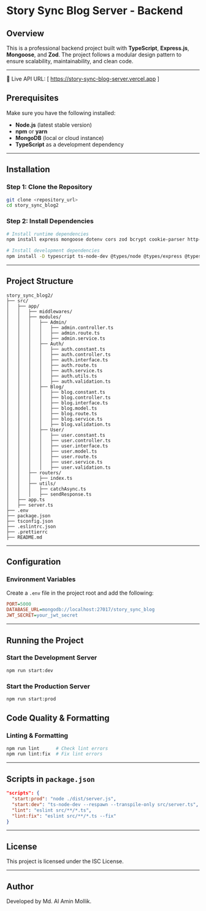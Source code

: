 # Story Sync Blog Server - Backend

## Overview

This is a professional backend project built with **TypeScript**, **Express.js**, **Mongoose**, and **Zod**. The project follows a modular design pattern to ensure scalability, maintainability, and clean code.

---

🔗 Live API URL: [ https://story-sync-blog-server.vercel.app ]


## Prerequisites

Make sure you have the following installed:

- **Node.js** (latest stable version)
- **npm** or **yarn**
- **MongoDB** (local or cloud instance)
- **TypeScript** as a development dependency

---

## Installation

### Step 1: Clone the Repository

```bash
git clone <repository_url>
cd story_sync_blog2
```

### Step 2: Install Dependencies

```bash
# Install runtime dependencies
npm install express mongoose dotenv cors zod bcrypt cookie-parser http-status jsonwebtoken

# Install development dependencies
npm install -D typescript ts-node-dev @types/node @types/express @types/jsonwebtoken @types/bcrypt eslint prettier
```

---

## Project Structure

```
story_sync_blog2/
├── src/
│   ├── app/
│   │   ├── middlewares/
│   │   ├── modules/
│   │   │   ├── Admin/
│   │   │   │   ├── admin.controller.ts
│   │   │   │   ├── admin.route.ts
│   │   │   │   ├── admin.service.ts
│   │   │   ├── Auth/
│   │   │   │   ├── auth.constant.ts
│   │   │   │   ├── auth.controller.ts
│   │   │   │   ├── auth.interface.ts
│   │   │   │   ├── auth.route.ts
│   │   │   │   ├── auth.service.ts
│   │   │   │   ├── auth.utils.ts
│   │   │   │   ├── auth.validation.ts
│   │   │   ├── Blog/
│   │   │   │   ├── blog.constant.ts
│   │   │   │   ├── blog.controller.ts
│   │   │   │   ├── blog.interface.ts
│   │   │   │   ├── blog.model.ts
│   │   │   │   ├── blog.route.ts
│   │   │   │   ├── blog.service.ts
│   │   │   │   ├── blog.validation.ts
│   │   │   ├── User/
│   │   │   │   ├── user.constant.ts
│   │   │   │   ├── user.controller.ts
│   │   │   │   ├── user.interface.ts
│   │   │   │   ├── user.model.ts
│   │   │   │   ├── user.route.ts
│   │   │   │   ├── user.service.ts
│   │   │   │   ├── user.validation.ts
│   │   ├── routers/
│   │   │   ├── index.ts
│   │   ├── utils/
│   │   │   ├── catchAsync.ts
│   │   │   ├── sendResponse.ts
│   ├── app.ts
│   ├── server.ts
├── .env
├── package.json
├── tsconfig.json
├── .eslintrc.json
├── .prettierrc
├── README.md
```

---

## Configuration

### Environment Variables

Create a `.env` file in the project root and add the following:

```ini
PORT=5000
DATABASE_URL=mongodb://localhost:27017/story_sync_blog
JWT_SECRET=your_jwt_secret
```

---

## Running the Project

### Start the Development Server

```bash
npm run start:dev
```

### Start the Production Server

```bash
npm run start:prod
```

## Code Quality & Formatting

### Linting & Formatting

```bash
npm run lint      # Check lint errors
npm run lint:fix  # Fix lint errors
```

---

## Scripts in `package.json`

```json
"scripts": {
  "start:prod": "node ./dist/server.js",
  "start:dev": "ts-node-dev --respawn --transpile-only src/server.ts",
  "lint": "eslint src/**/*.ts",
  "lint:fix": "eslint src/**/*.ts --fix"
}
```

---

## License

This project is licensed under the ISC License.

---

## Author

Developed by Md. Al Amin Mollik.

